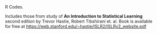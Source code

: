 R Codes.

Includes those from study of **An Introduction to Statistical Learning** second edition by Trevor Hastie, Robert Tibshirani et. al.
Book is available for free at https://web.stanford.edu/~hastie/ISLR2/ISLRv2_website.pdf
